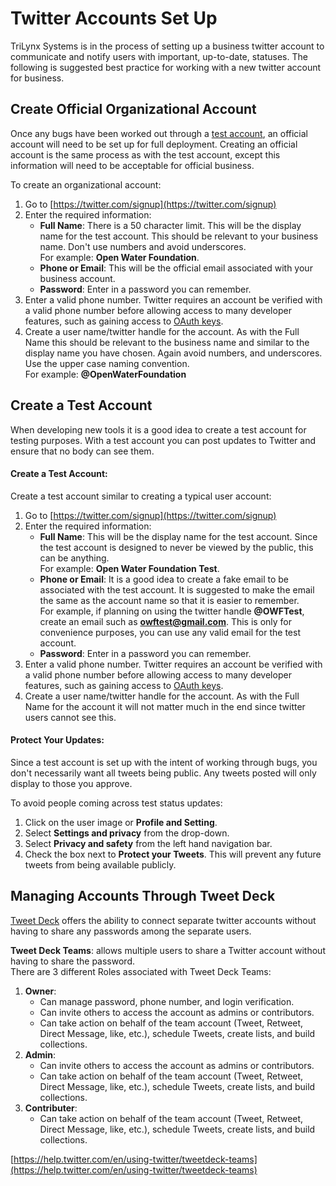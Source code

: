 # Twitter Accounts Set Up
TriLynx Systems is in the process of setting up a business twitter account to communicate and notify users with important, up-to-date, statuses. The following is suggested best practice for working with a new twitter account for business.

## Create Official Organizational Account
Once any bugs have been worked out through a [test account](#create-a-test-account), an official account will need to be set up for full deployment. Creating an official account is the same process as with the test account, except this information will need to be acceptable for official business.

To create an organizational account:

1. Go to [https://twitter.com/signup](https://twitter.com/signup)
2. Enter the required information:
	* **Full Name**: There is a 50 character limit. This will be the display name for the test account. This should be relevant to your business name. Don't use numbers and avoid underscores.  
	 For example: **Open Water Foundation**.
	* **Phone or Email**: This will be the official email associated with your business account.
	* **Password**: Enter in a password you can remember.
3. Enter a valid phone number. Twitter requires an account be verified with a valid phone number before allowing access to many developer features, such as gaining access to [OAuth keys](http://localhost:8000/authentication/#access-tokens).
4. Create a user name/twitter handle for the account. As with the Full Name this should be relevant to the business name and similar to the display name you have chosen. Again avoid numbers, and underscores. Use the upper case  naming convention.  
For example: **@OpenWaterFoundation**

## Create a Test Account
When developing new tools it is a good idea to create a test account for testing purposes. With a test account you can post updates to Twitter and ensure that no body can see them.

#### Create a Test Account:
Create a test account similar to creating a typical user account:

1. Go to [https://twitter.com/signup](https://twitter.com/signup)
2. Enter the required information:
	* **Full Name**: This will be the display name for the test account. Since the test account is designed to never be viewed by the public, this can be anything.   
	For example: **Open Water Foundation Test**.
	* **Phone or Email**: It is a good idea to create a fake email to be associated with the test account. It is suggested to make the email the same as the account name so that it is easier to remember.  
For example, if planning on using the twitter handle **@OWFTest**, create an email such as **owftest@gmail.com**. This is only for convenience purposes, you can use any valid email for the test account.
	* **Password**: Enter in a password you can remember.
3. Enter a valid phone number. Twitter requires an account be verified with a valid phone number before allowing access to many developer features, such as gaining access to [OAuth keys](http://localhost:8000/authentication/#access-tokens).
4. Create a user name/twitter handle for the account. As with the Full Name for the account it will not matter much in the end since twitter users cannot see this.

#### Protect Your Updates:
Since a test account is set up with the intent of working through bugs, you don't necessarily want all tweets being public. Any tweets posted will only display to those you approve.

To avoid people coming across test status updates:

1. Click on the user image or **Profile and Setting**.
2. Select **Settings and privacy** from the drop-down.
3. Select **Privacy and safety** from the left hand navigation bar.
4. Check the box next to **Protect your Tweets**. This will prevent any future tweets from being available publicly.

## Managing Accounts Through Tweet Deck
[Tweet Deck](https://tweetdeck.twitter.com/) offers the ability to connect separate twitter accounts without having to share any passwords among the separate users.

**Tweet Deck Teams**: allows multiple users to share a Twitter account without having to share the password.  
There are 3 different Roles associated with Tweet Deck Teams:

1. **Owner**:
	* Can manage password, phone number, and login verification.
	* Can invite others to access the account as admins or contributors.
	* Can take action on behalf of the team account (Tweet, Retweet, Direct Message, like, etc.), schedule Tweets, create lists, and build collections.
2. **Admin**:
	* Can invite others to access the account as admins or contributors.
	* Can take action on behalf of the team account (Tweet, Retweet, Direct Message, like, etc.), schedule Tweets, create lists, and build collections.
3. **Contributer**:
	* Can take action on behalf of the team account (Tweet, Retweet, Direct Message, like, etc.), schedule Tweets, create lists, and build collections.

[https://help.twitter.com/en/using-twitter/tweetdeck-teams](https://help.twitter.com/en/using-twitter/tweetdeck-teams)
